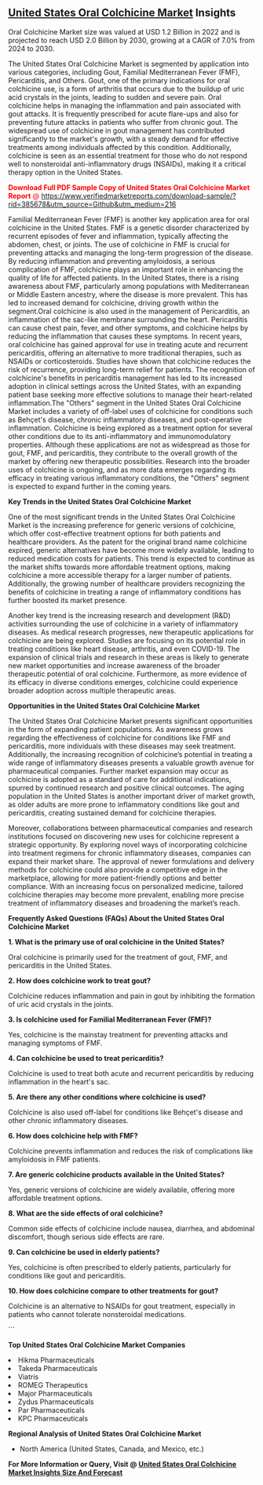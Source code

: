 <h2><a href="https://www.verifiedmarketreports.com/download-sample/?rid=385678&amp;utm_source=Github&amp;utm_medium=216" target="_blank">United States Oral Colchicine Market</a> Insights</h2><p>Oral Colchicine Market size was valued at USD 1.2 Billion in 2022 and is projected to reach USD 2.0 Billion by 2030, growing at a CAGR of 7.0% from 2024 to 2030.</p><p><p>The United States Oral Colchicine Market is segmented by application into various categories, including Gout, Familial Mediterranean Fever (FMF), Pericarditis, and Others. Gout, one of the primary indications for oral colchicine use, is a form of arthritis that occurs due to the buildup of uric acid crystals in the joints, leading to sudden and severe pain. Oral colchicine helps in managing the inflammation and pain associated with gout attacks. It is frequently prescribed for acute flare-ups and also for preventing future attacks in patients who suffer from chronic gout. The widespread use of colchicine in gout management has contributed significantly to the market's growth, with a steady demand for effective treatments among individuals affected by this condition. Additionally, colchicine is seen as an essential treatment for those who do not respond well to nonsteroidal anti-inflammatory drugs (NSAIDs), making it a critical therapy option in the United States.<p><span class=""><span style="color: #ff0000;"><strong>Download Full PDF Sample Copy of United States Oral Colchicine Market Report</strong> @ </span><a href="https://www.verifiedmarketreports.com/download-sample/?rid=385678&amp;utm_source=Github&amp;utm_medium=216" target="_blank">https://www.verifiedmarketreports.com/download-sample/?rid=385678&amp;utm_source=Github&amp;utm_medium=216</a></span></p>Familial Mediterranean Fever (FMF) is another key application area for oral colchicine in the United States. FMF is a genetic disorder characterized by recurrent episodes of fever and inflammation, typically affecting the abdomen, chest, or joints. The use of colchicine in FMF is crucial for preventing attacks and managing the long-term progression of the disease. By reducing inflammation and preventing amyloidosis, a serious complication of FMF, colchicine plays an important role in enhancing the quality of life for affected patients. In the United States, there is a rising awareness about FMF, particularly among populations with Mediterranean or Middle Eastern ancestry, where the disease is more prevalent. This has led to increased demand for colchicine, driving growth within the segment.Oral colchicine is also used in the management of Pericarditis, an inflammation of the sac-like membrane surrounding the heart. Pericarditis can cause chest pain, fever, and other symptoms, and colchicine helps by reducing the inflammation that causes these symptoms. In recent years, oral colchicine has gained approval for use in treating acute and recurrent pericarditis, offering an alternative to more traditional therapies, such as NSAIDs or corticosteroids. Studies have shown that colchicine reduces the risk of recurrence, providing long-term relief for patients. The recognition of colchicine's benefits in pericarditis management has led to its increased adoption in clinical settings across the United States, with an expanding patient base seeking more effective solutions to manage their heart-related inflammation.The "Others" segment in the United States Oral Colchicine Market includes a variety of off-label uses of colchicine for conditions such as Behçet's disease, chronic inflammatory diseases, and post-operative inflammation. Colchicine is being explored as a treatment option for several other conditions due to its anti-inflammatory and immunomodulatory properties. Although these applications are not as widespread as those for gout, FMF, and pericarditis, they contribute to the overall growth of the market by offering new therapeutic possibilities. Research into the broader uses of colchicine is ongoing, and as more data emerges regarding its efficacy in treating various inflammatory conditions, the "Others" segment is expected to expand further in the coming years.<p><strong>Key Trends in the United States Oral Colchicine Market</strong></p><p>One of the most significant trends in the United States Oral Colchicine Market is the increasing preference for generic versions of colchicine, which offer cost-effective treatment options for both patients and healthcare providers. As the patent for the original brand name colchicine expired, generic alternatives have become more widely available, leading to reduced medication costs for patients. This trend is expected to continue as the market shifts towards more affordable treatment options, making colchicine a more accessible therapy for a larger number of patients. Additionally, the growing number of healthcare providers recognizing the benefits of colchicine in treating a range of inflammatory conditions has further boosted its market presence.</p><p>Another key trend is the increasing research and development (R&D) activities surrounding the use of colchicine in a variety of inflammatory diseases. As medical research progresses, new therapeutic applications for colchicine are being explored. Studies are focusing on its potential role in treating conditions like heart disease, arthritis, and even COVID-19. The expansion of clinical trials and research in these areas is likely to generate new market opportunities and increase awareness of the broader therapeutic potential of oral colchicine. Furthermore, as more evidence of its efficacy in diverse conditions emerges, colchicine could experience broader adoption across multiple therapeutic areas.</p><p><strong>Opportunities in the United States Oral Colchicine Market</strong></p><p>The United States Oral Colchicine Market presents significant opportunities in the form of expanding patient populations. As awareness grows regarding the effectiveness of colchicine for conditions like FMF and pericarditis, more individuals with these diseases may seek treatment. Additionally, the increasing recognition of colchicine’s potential in treating a wide range of inflammatory diseases presents a valuable growth avenue for pharmaceutical companies. Further market expansion may occur as colchicine is adopted as a standard of care for additional indications, spurred by continued research and positive clinical outcomes. The aging population in the United States is another important driver of market growth, as older adults are more prone to inflammatory conditions like gout and pericarditis, creating sustained demand for colchicine therapies.</p><p>Moreover, collaborations between pharmaceutical companies and research institutions focused on discovering new uses for colchicine represent a strategic opportunity. By exploring novel ways of incorporating colchicine into treatment regimens for chronic inflammatory diseases, companies can expand their market share. The approval of newer formulations and delivery methods for colchicine could also provide a competitive edge in the marketplace, allowing for more patient-friendly options and better compliance. With an increasing focus on personalized medicine, tailored colchicine therapies may become more prevalent, enabling more precise treatment of inflammatory diseases and broadening the market’s reach.</p><p><strong>Frequently Asked Questions (FAQs) About the United States Oral Colchicine Market</strong></p><p><strong>1. What is the primary use of oral colchicine in the United States?</strong></p><p>Oral colchicine is primarily used for the treatment of gout, FMF, and pericarditis in the United States.</p><p><strong>2. How does colchicine work to treat gout?</strong></p><p>Colchicine reduces inflammation and pain in gout by inhibiting the formation of uric acid crystals in the joints.</p><p><strong>3. Is colchicine used for Familial Mediterranean Fever (FMF)?</strong></p><p>Yes, colchicine is the mainstay treatment for preventing attacks and managing symptoms of FMF.</p><p><strong>4. Can colchicine be used to treat pericarditis?</strong></p><p>Colchicine is used to treat both acute and recurrent pericarditis by reducing inflammation in the heart's sac.</p><p><strong>5. Are there any other conditions where colchicine is used?</strong></p><p>Colchicine is also used off-label for conditions like Behçet's disease and other chronic inflammatory diseases.</p><p><strong>6. How does colchicine help with FMF?</strong></p><p>Colchicine prevents inflammation and reduces the risk of complications like amyloidosis in FMF patients.</p><p><strong>7. Are generic colchicine products available in the United States?</strong></p><p>Yes, generic versions of colchicine are widely available, offering more affordable treatment options.</p><p><strong>8. What are the side effects of oral colchicine?</strong></p><p>Common side effects of colchicine include nausea, diarrhea, and abdominal discomfort, though serious side effects are rare.</p><p><strong>9. Can colchicine be used in elderly patients?</strong></p><p>Yes, colchicine is often prescribed to elderly patients, particularly for conditions like gout and pericarditis.</p><p><strong>10. How does colchicine compare to other treatments for gout?</strong></p><p>Colchicine is an alternative to NSAIDs for gout treatment, especially in patients who cannot tolerate nonsteroidal medications.</p>```</p><p><strong>Top United States Oral Colchicine Market Companies</strong></p><div data-test-id=""><p><li>Hikma Pharmaceuticals</li><li> Takeda Pharmaceuticals</li><li> Viatris</li><li> ROMEG Therapeutics</li><li> Major Pharmaceuticals</li><li> Zydus Pharmaceuticals</li><li> Par Pharmaceuticals</li><li> KPC Pharmaceuticals</li></p><div><strong>Regional Analysis of&nbsp;United States Oral Colchicine Market</strong></div><ul><li dir="ltr"><p dir="ltr">North America&nbsp;(United States, Canada, and Mexico, etc.)</p></li></ul><p><strong>For More Information or Query, Visit @&nbsp;</strong><strong><a href="https://www.verifiedmarketreports.com/product/oral-colchicine-market/?utm_source=Github&amp;utm_medium=216" target="_blank">United States Oral Colchicine Market Insights Size And Forecast</a></strong></p></div>
